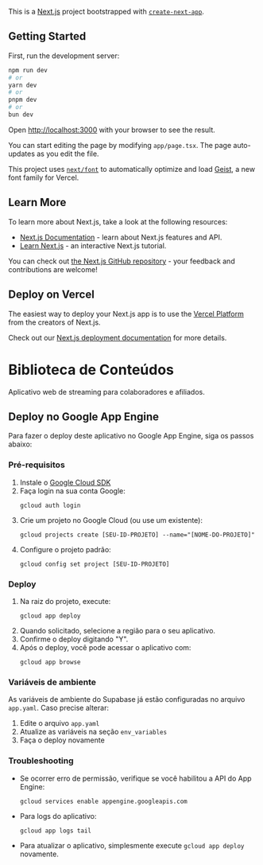 This is a [Next.js](https://nextjs.org) project bootstrapped with [`create-next-app`](https://nextjs.org/docs/app/api-reference/cli/create-next-app).

## Getting Started

First, run the development server:

```bash
npm run dev
# or
yarn dev
# or
pnpm dev
# or
bun dev
```

Open [http://localhost:3000](http://localhost:3000) with your browser to see the result.

You can start editing the page by modifying `app/page.tsx`. The page auto-updates as you edit the file.

This project uses [`next/font`](https://nextjs.org/docs/app/building-your-application/optimizing/fonts) to automatically optimize and load [Geist](https://vercel.com/font), a new font family for Vercel.

## Learn More

To learn more about Next.js, take a look at the following resources:

- [Next.js Documentation](https://nextjs.org/docs) - learn about Next.js features and API.
- [Learn Next.js](https://nextjs.org/learn) - an interactive Next.js tutorial.

You can check out [the Next.js GitHub repository](https://github.com/vercel/next.js) - your feedback and contributions are welcome!

## Deploy on Vercel

The easiest way to deploy your Next.js app is to use the [Vercel Platform](https://vercel.com/new?utm_medium=default-template&filter=next.js&utm_source=create-next-app&utm_campaign=create-next-app-readme) from the creators of Next.js.

Check out our [Next.js deployment documentation](https://nextjs.org/docs/app/building-your-application/deploying) for more details.

# Biblioteca de Conteúdos

Aplicativo web de streaming para colaboradores e afiliados.

## Deploy no Google App Engine

Para fazer o deploy deste aplicativo no Google App Engine, siga os passos abaixo:

### Pré-requisitos

1. Instale o [Google Cloud SDK](https://cloud.google.com/sdk/docs/install)
2. Faça login na sua conta Google:
   ```
   gcloud auth login
   ```
3. Crie um projeto no Google Cloud (ou use um existente):
   ```
   gcloud projects create [SEU-ID-PROJETO] --name="[NOME-DO-PROJETO]"
   ```
4. Configure o projeto padrão:
   ```
   gcloud config set project [SEU-ID-PROJETO]
   ```

### Deploy

1. Na raiz do projeto, execute:
   ```
   gcloud app deploy
   ```
2. Quando solicitado, selecione a região para o seu aplicativo.
3. Confirme o deploy digitando "Y".
4. Após o deploy, você pode acessar o aplicativo com:
   ```
   gcloud app browse
   ```

### Variáveis de ambiente

As variáveis de ambiente do Supabase já estão configuradas no arquivo `app.yaml`. Caso precise alterar:

1. Edite o arquivo `app.yaml`
2. Atualize as variáveis na seção `env_variables`
3. Faça o deploy novamente

### Troubleshooting

- Se ocorrer erro de permissão, verifique se você habilitou a API do App Engine:
  ```
  gcloud services enable appengine.googleapis.com
  ```
- Para logs do aplicativo:
  ```
  gcloud app logs tail
  ```
- Para atualizar o aplicativo, simplesmente execute `gcloud app deploy` novamente.
